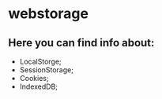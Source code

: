 # webstorage

## Here you can find info about:
 - LocalStorge;
 - SessionStorage;
 - Cookies;
 - IndexedDB;
